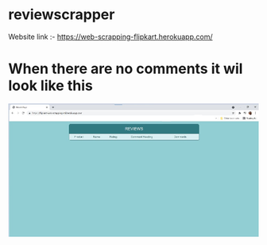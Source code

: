 # reviewscrapper
Website link :- https://web-scrapping-flipkart.herokuapp.com/
# When  there are no comments it wil look like this
![ML](No_Comments_Avalble.jpg)
